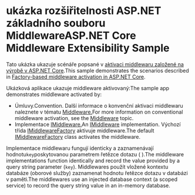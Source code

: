 # <a name="aspnet-core-middleware-extensibility-sample"></a><span data-ttu-id="1edf4-101">ukázka rozšiřitelnosti ASP.NET základního souboru Middleware</span><span class="sxs-lookup"><span data-stu-id="1edf4-101">ASP.NET Core Middleware Extensibility Sample</span></span>

<span data-ttu-id="1edf4-102">Tato ukázka ukazuje scénáře popsané v [aktivaci middlewaru založené na výrobě v ASP.NET Core](https://docs.microsoft.com/aspnet/core/fundamentals/middleware/middleware-extensibility).</span><span class="sxs-lookup"><span data-stu-id="1edf4-102">This sample demonstrates the scenarios described in [Factory-based middleware activation in ASP.NET Core](https://docs.microsoft.com/aspnet/core/fundamentals/middleware/middleware-extensibility).</span></span>

<span data-ttu-id="1edf4-103">Ukázková aplikace ukazuje middleware aktivovaný:</span><span class="sxs-lookup"><span data-stu-id="1edf4-103">The sample app demonstrates middleware activated by:</span></span>

* <span data-ttu-id="1edf4-104">Úmluvy.</span><span class="sxs-lookup"><span data-stu-id="1edf4-104">Convention.</span></span> <span data-ttu-id="1edf4-105">Další informace o konvenční aktivaci middlewaru naleznete v tématu [Middleware.](https://docs.microsoft.com/aspnet/core/fundamentals/middleware/)</span><span class="sxs-lookup"><span data-stu-id="1edf4-105">For more information on conventional middleware activation, see the [Middleware](https://docs.microsoft.com/aspnet/core/fundamentals/middleware/) topic.</span></span>
* <span data-ttu-id="1edf4-106">Implementace [IMiddleware.](https://docs.microsoft.com/dotnet/api/microsoft.aspnetcore.http.imiddleware)</span><span class="sxs-lookup"><span data-stu-id="1edf4-106">An [IMiddleware](https://docs.microsoft.com/dotnet/api/microsoft.aspnetcore.http.imiddleware) implementation.</span></span> <span data-ttu-id="1edf4-107">Výchozí třída [IMiddlewareFactory](https://docs.microsoft.com/dotnet/api/microsoft.aspnetcore.http.imiddlewarefactory) aktivuje middleware.</span><span class="sxs-lookup"><span data-stu-id="1edf4-107">The default [IMiddlewareFactory](https://docs.microsoft.com/dotnet/api/microsoft.aspnetcore.http.imiddlewarefactory) class activates the middleware.</span></span>

<span data-ttu-id="1edf4-108">Implementace middlewaru fungují identicky a zaznamenávají hodnotu`key`poskytovanou parametrem řetězce dotazu ( ).</span><span class="sxs-lookup"><span data-stu-id="1edf4-108">The middleware implementations function identically and record the value provided by a query string parameter (`key`).</span></span> <span data-ttu-id="1edf4-109">Middlewares použít vložené kontextu databáze (oborové služby) zaznamenat hodnotu řetězce dotazu v databázi v paměti.</span><span class="sxs-lookup"><span data-stu-id="1edf4-109">The middlewares use an injected database context (a scoped service) to record the query string value in an in-memory database.</span></span>

